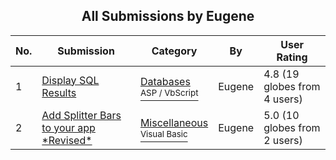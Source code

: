 ﻿<div align="center">

## All Submissions by Eugene

</div>

No.  | Submission | Category | By   | User Rating
---- | ---------- | -------- | ---- | -----------
1 | [Display SQL Results<br />](https://github.com/Planet-Source-Code/eugene-display-sql-results__4-6474) | [Databases<br /><sup>ASP / VbScript</sup>](../ByCategory/databases__4-5.md) | Eugene | 4.8 (19 globes from 4 users)
2 | [Add Splitter Bars to your app \*Revised\*<br />](https://github.com/Planet-Source-Code/eugene-add-splitter-bars-to-your-app-revised__1-5098) | [Miscellaneous<br /><sup>Visual Basic</sup>](../ByCategory/miscellaneous__1-1.md) | Eugene | 5.0 (10 globes from 2 users)
